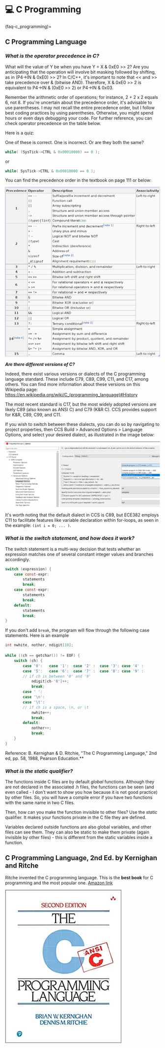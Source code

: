 # 💻 C Programming

(faq-c_programming)=
## C Programming Language

### _What is the operator precedence in C?_
 
What will the value of Y be when you have Y = X & 0xE0 >> 2? Are you anticipating that the operation will involve bit masking followed by shifting, as in (P4->IN & 0xE0) >> 2? In C/C++, it's important to note that << and >> take precedence over & (bitwise AND). Therefore, X & 0xE0 >> 2 is equivalent to P4->IN & (0xE0 >> 2) or P4->IN & 0x03.

Remember the arithmetic order of operations; for instance, 2 + 2 x 2 equals 6, not 8. If you're uncertain about the precedence order, it's advisable to use parentheses. I may not recall the entire precedence order, but I follow best coding practices by using parentheses. Otherwise, you might spend hours or even days debugging your code. For further reference, you can check operator precedence on the table below. 

Here is a quiz:

One of these is correct.  One is incorrect. Or are they both the same?
```C
while( (SysTick->CTRL & 0x00010000) == 0 );
```
or
```C
while( SysTick->CTRL & 0x00010000 == 0 );   
``` 

You can find the precedence order in the textbook on page 111 or below:

![Operator Precedence](./figures/OperatorPrecedence.png)
 
**_Are there different versions of C?_**

Indeed, there exist various versions or dialects of the C programming language standard. These include C79, C89, C99, C11, and C17, among others. You can find more information about these versions on this Wikipedia page: https://en.wikipedia.org/wiki/C_(programming_language)#History
 
The most recent standard is C17, but the most widely adopted versions are likely C89 (also known as ANSI C) and C79 (K&R C). CCS provides support for K&R, C89, C99, and C11. 

If you wish to switch between these dialects, you can do so by navigating to project properties, then CCS Build > Advanced Options > Language Options, and select your desired dialect, as illustrated in the image below:

![C Dialect](./figures/C_Dialect.png)

It's worth noting that the default dialect in CCS is C89, but ECE382 employs C11 to facilitate features like variable declaration within for-loops, as seen in the example: `(int i = 0; ... )`.


### _What is the switch statement, and how does it work?_

The switch statement is a multi-way decision that tests whether an expression matches one of several constant integer values and branches accordingly.

```C
switch (expression) {
    case const-expr:  
        statements
        break;
    case const-expr:  
        statements
        break;
    default:
        statements
        break;
}
``` 

If you don't add `break`, the program will flow through the following case statements.  Here is an example

```C
int nwhite, nother, ndigit[10]; 

while ((ch == getchar()) != EOF) {
    switch (ch) {
        case '0':   case '1':  case '2' :  case '3': case '4' :       
        case '5':   case '6':  case '7' :  case '8': case '9' :   
        // if ch is between '0' and '9'
            ndigit[ch-'0']++;
            break;
        case ' ': 
        case '\n':
        case '\t':   
        // if ch is a space, \n, or \t
            nwhite++;
            break;
        default:
            nother++;
            break;
    }
}
``` 
Reference: B. Kernighan & D. Ritchie, "The C Programming Language," 2nd ed, pp. 58, 1988, Pearson Education.**

### _What is the _static_ qualifier?_

The functions inside C files are by default *global* functions.  Although they are not declared in the associated .h files, the functions can be seen (and even called - I don't want to show you how because it is not good practice) by other files. So, you will have a compile error if you have two functions with the same name in two C files.  
 
Then, how can you make the function invisible to other files?  Use the *static* qualifier.  It makes your functions private in the C file they are defined. 
 
Variables declared outside functions are also global variables, and other files can see them.  They can also be static to make them private (again invisible by other files) - this is different from the static variables inside a function. 



## C Programming Language, 2nd Ed.  by Kernighan and Ritche

Ritche invented the C programming language.  This is the **best book** for C programming and the most popular one. 
[Amazon link](https://www.amazon.com/Programming-Language-2nd-Brian-Kernighan/dp/0131103628)

![C Programming](./figures/C_Programming.jpg)